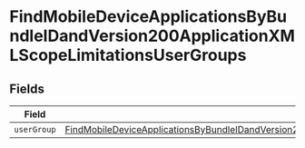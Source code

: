 # FindMobileDeviceApplicationsByBundleIDandVersion200ApplicationXMLScopeLimitationsUserGroups


## Fields

| Field                                                                                                                                                                                                                                   | Type                                                                                                                                                                                                                                    | Required                                                                                                                                                                                                                                | Description                                                                                                                                                                                                                             |
| --------------------------------------------------------------------------------------------------------------------------------------------------------------------------------------------------------------------------------------- | --------------------------------------------------------------------------------------------------------------------------------------------------------------------------------------------------------------------------------------- | --------------------------------------------------------------------------------------------------------------------------------------------------------------------------------------------------------------------------------------- | --------------------------------------------------------------------------------------------------------------------------------------------------------------------------------------------------------------------------------------- |
| `userGroup`                                                                                                                                                                                                                             | [FindMobileDeviceApplicationsByBundleIDandVersion200ApplicationXMLScopeLimitationsUserGroupsUserGroup](../../models/operations/findmobiledeviceapplicationsbybundleidandversion200applicationxmlscopelimitationsusergroupsusergroup.md) | :heavy_minus_sign:                                                                                                                                                                                                                      | N/A                                                                                                                                                                                                                                     |